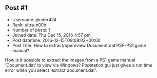 ## Post #1
- Username: ploder424
- Rank: ultra-n00b
- Number of posts: 1
- Joined date: Thu Dec 15, 2016 4:57 pm
- Post datetime: 2016-12-15T09:08:02+00:00
- Post Title: How to extract/open/view Document.dat PSP-PS1 game manual?

How is it possible to extract the images from a PS1 game manual 'Document.dat' to view via Windows? Popstation gui just gives a run time error when you select 'extract document.dat'.
